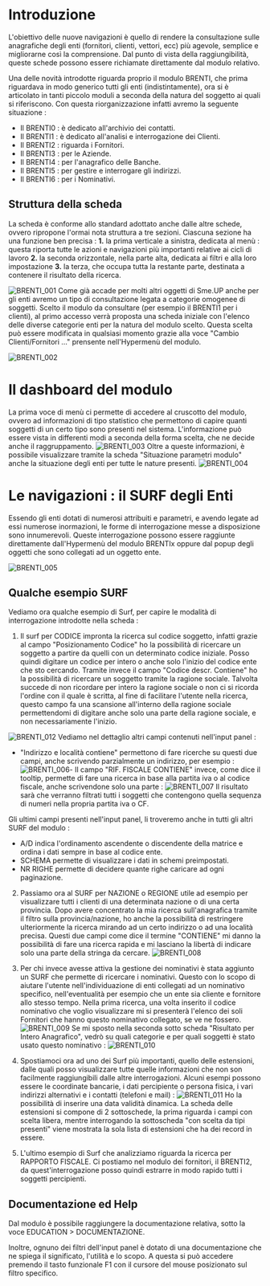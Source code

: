 # Introduzione

L'obiettivo delle nuove navigazioni è quello di rendere la consultazione sulle anagrafiche degli enti (fornitori, clienti, vettori, ecc) più agevole, semplice e migliorarne così la comprensione.
Dal punto di vista della raggiungibilità, queste schede possono essere richiamate direttamente dal modulo relativo.

Una delle novità introdotte riguarda proprio il modulo BRENTI, che prima riguardava in modo generico tutti gli enti (indistintamente), ora si è articolato in tanti piccolo moduli a seconda della natura del soggetto ai quali si riferiscono. Con questa riorganizzazione infatti avremo la seguente situazione : 
- Il BRENTI0 :   è dedicato all'archivio dei contatti.
- Il BRENTI1 :   è dedicato all'analisi e interrogazione dei Clienti.
- Il BRENTI2 :   riguarda i Fornitori.
- Il BRENTI3 :   per le Aziende.
- Il BRENTI4 :   per l'anagrafico delle Banche.
- Il BRENTI5 :   per gestire e interrogare gli indirizzi.
- Il BRENTI6 :   per i Nominativi.

## Struttura della scheda
La scheda è conforme allo standard adottato anche dalle altre schede, ovvero ripropone l'ormai nota struttura a tre sezioni.
Ciascuna sezione ha una funzione ben precisa : 
**1.** la prima verticale a sinistra, dedicata al menù :  questa riporta tutte le azioni e navigazioni più importanti relative ai cicli di lavoro
**2.** la seconda orizzontale, nella parte alta, dedicata ai filtri e alla loro impostazione
**3.** la terza, che occupa tutta la restante parte, destinata a contenere il risultato della ricerca.

![BRENTI_001](http://doc.smeup.com/immagini/MBDOC_OPE-BRENTI_01/BRENTI_001.png)
Come già accade per molti altri oggetti di Sme.UP anche per gli enti avremo un tipo di consultazione legata a categorie omogenee di soggetti.
Scelto il modulo da consultare (per esempio il BRENTI1 per i clienti), al primo accesso verrà proposta una scheda iniziale con l'elenco delle diverse categorie enti per la natura del modulo scelto.
Questa scelta può essere modificata in qualsiasi momento grazie alla voce "Cambio Clienti/Fornitori ..." prensente nell'Hypermenù del modulo.

![BRENTI_002](http://doc.smeup.com/immagini/MBDOC_OPE-BRENTI_01/BRENTI_002.png)
# Il dashboard del modulo

La prima voce di menù ci permette di accedere al cruscotto del modulo, ovvero ad informazioni di tipo statistico che permettono di capire quanti soggetti di un certo tipo sono presenti nel sistema.
L'informazione può essere vista in differenti modi a seconda della forma scelta, che ne decide anche il raggruppamento.
![BRENTI_003](http://doc.smeup.com/immagini/MBDOC_OPE-BRENTI_01/BRENTI_003.png)
Oltre a queste informazioni, è possibile visualizzare tramite la scheda "Situazione parametri modulo" anche la situazione degli enti per tutte le nature presenti.
![BRENTI_004](http://doc.smeup.com/immagini/MBDOC_OPE-BRENTI_01/BRENTI_004.png)
# Le navigazioni :  il SURF degli Enti

Essendo gli enti dotati di numerosi attribuiti e parametri, e avendo legate ad essi numerose inormazioni, le forme di interrogazione messe a disposizione sono innumerevoli.
Queste interrogazione possono essere raggiunte direttamente dall'Hypermenù del modulo BRENTIx oppure dal popup degli oggetti che sono collegati ad un oggetto ente.

![BRENTI_005](http://doc.smeup.com/immagini/MBDOC_OPE-BRENTI_01/BRENTI_005.png)

## Qualche esempio SURF
Vediamo ora qualche esempio di Surf, per capire le modalità di interrogazione introdotte nella scheda : 

1) Il surf per CODICE impronta la ricerca sul codice soggetto, infatti grazie al campo "Posizionamento Codice" ho la possibilità di ricercare un soggetto a partire da quelli con un determinato codice iniziale.
Posso quindi digitare un codice per intero o anche solo l'inizio del codice ente che sto cercando.
Tramite invece il campo "Codice descr. Contiene" ho la possibilità di ricercare un soggetto tramite la ragione sociale. Talvolta succede di non ricordare per intero la ragione sociale o non ci si ricorda l'ordine con il quale è scritta, al fine di facilitare l'utente nella ricerca, questo campo fa una scansione all'interno della ragione sociale permettendomi di digitare anche solo una parte della ragione sociale, e non necessariamente l'inizio.

![BRENTI_012](http://doc.smeup.com/immagini/MBDOC_OPE-BRENTI_01/BRENTI_012.png)
Vediamo nel dettaglio altri campi contenuti nell'input panel : 
- "Indirizzo e località contiene" permettono di fare ricerche su questi due campi, anche scrivendo parzialmente un indirizzo, per esempio : 
![BRENTI_006](http://doc.smeup.com/immagini/MBDOC_OPE-BRENTI_01/BRENTI_006.png)- Il campo "RIF. FISCALE CONTIENE" invece, come dice il tooltip, permette di fare una ricerca in base alla partita iva o al codice fiscale, anche scrivendone solo una parte : 
![BRENTI_007](http://doc.smeup.com/immagini/MBDOC_OPE-BRENTI_01/BRENTI_007.png) Il risultato sarà che verranno filtrati tutti i soggetti che contengono quella sequenza di numeri nella propria partita iva o CF.

Gli ultimi campi presenti nell'input panel, li troveremo anche in tutti gli altri SURF del modulo : 
- A/D indica l'ordinamento ascendente o discendente della matrice e ordina i dati sempre in base al codice ente.
- SCHEMA permette di visualizzare i dati in schemi preimpostati.
- NR RIGHE permette di decidere quante righe caricare ad ogni paginazione.

2) Passiamo ora al SURF per NAZIONE o REGIONE utile ad esempio per visualizzare tutti i clienti di una determinata nazione o di una certa provincia.
Dopo avere concentrato la mia ricerca sull'anagrafica tramite il filtro sulla provincia/nazione, ho anche la possibilità di restringere ulteriormente la ricerca mirando ad un certo indirizzo o ad una località precisa. Questi due campi come dice il termine "CONTIENE" mi danno la possibilità di fare una ricerca rapida e mi lasciano la libertà di indicare solo una parte della stringa da cercare.
![BRENTI_008](http://doc.smeup.com/immagini/MBDOC_OPE-BRENTI_01/BRENTI_008.png)
3) Per chi invece avesse attiva la gestione dei nominativi è stata aggiunto un SURF che permette di ricercare i nominativi.
Questo con lo scopo di aiutare l'utente nell'individuazione di enti collegati ad un nominativo specifico, nell'eventualità per esempio che un ente sia cliente e fornitore allo stesso tempo.
Nella prima ricerca, una volta inserito il codice nominativo che voglio visualizzare mi si presenterà l'elenco dei soli Fornitori che hanno questo nominativo collegato, se ve ne fossero.
![BRENTI_009](http://doc.smeup.com/immagini/MBDOC_OPE-BRENTI_01/BRENTI_009.png)
Se mi sposto nella seconda sotto scheda "Risultato per Intero Anagrafico", vedrò su quali categorie e per quali soggetti è stato usato questo nominativo : 
![BRENTI_010](http://doc.smeup.com/immagini/MBDOC_OPE-BRENTI_01/BRENTI_010.png)
4) Spostiamoci ora ad uno dei Surf più importanti, quello delle estensioni, dalle quali posso visualizzare tutte quelle informazioni che non son facilmente raggiungibili dalle altre interrogazioni.
Alcuni esempi possono essere le coordinate bancarie, i dati percipiente o persona fisica, i vari indirizzi alternativi e i contatti (telefoni e mail) : 
![BRENTI_011](http://doc.smeup.com/immagini/MBDOC_OPE-BRENTI_01/BRENTI_011.png)
Ho la possibilità di inserire una data validità dinamica.
La scheda delle estensioni si compone di 2 sottoschede, la prima riguarda i campi con scelta libera, mentre interrogando la sottoscheda "con scelta da tipi presenti" viene mostrata la sola lista di estensioni che ha dei record in essere.


5) L'ultimo esempio di Surf che analizziamo riguarda la ricerca per RAPPORTO FISCALE. Ci postiamo nel modulo dei fornitori, il BRENTI2, da quest'interrogazione posso quindi estrarre in modo rapido tutti i soggetti percipienti.

## Documentazione ed Help
Dal modulo è possibile raggiungere la documentazione relativa, sotto la voce EDUCATION > DOCUMENTAZIONE.

Inoltre, ognuno dei filtri dell'input panel è dotato di una documentazione che ne spiega il significato, l'utilità e lo scopo. A questa si può accedere premendo il tasto funzionale F1 con il cursore del mouse posizionato sul filtro specifico.
